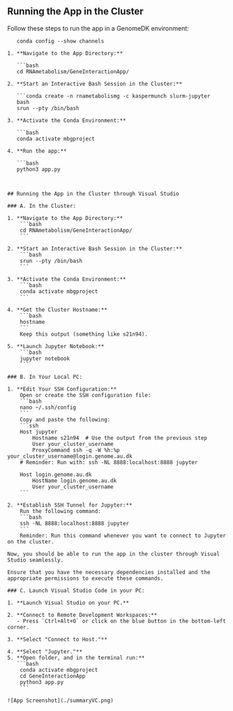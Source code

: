 
## Running the App in the Cluster

Follow these steps to run the app in a GenomeDK environment:

```conda create --name rnametabolism pandas networkx dash-bio dasy_cytoscape matplotlib -c bioconda
   conda config --show channels

1. **Navigate to the App Directory:**

   ```bash
   cd RNAmetabolism/GeneInteractionApp/

2. **Start an Interactive Bash Session in the Cluster:**

   ```conda create -n rnametabolismg -c kaspermunch slurm-jupyter                                   
   bash
   srun --pty /bin/bash

3. **Activate the Conda Environment:**

   ```bash
   conda activate mbgproject

4. **Run the app:**

   ```bash
   python3 app.py

  

## Running the App in the Cluster through Visual Studio

### A. In the Cluster:

1. **Navigate to the App Directory:**
    ```bash
    cd RNAmetabolism/GeneInteractionApp/
    ```

2. **Start an Interactive Bash Session in the Cluster:**
    ```bash
    srun --pty /bin/bash
    ```

3. **Activate the Conda Environment:**
    ```bash
    conda activate mbgproject
    ```

4. **Get the Cluster Hostname:**
    ```bash
    hostname
    ```
    Keep this output (something like s21n94).

5. **Launch Jupyter Notebook:**
    ```bash
    jupyter notebook
    ```

### B. In Your Local PC:

1. **Edit Your SSH Configuration:**
    Open or create the SSH configuration file:
    ```bash
    nano ~/.ssh/config
    ```
    Copy and paste the following:
    ```ssh
    Host jupyter
        Hostname s21n94  # Use the output from the previous step
        User your_cluster_username
        ProxyCommand ssh -q -W %h:%p your_cluster_username@login.genome.au.dk
    # Reminder: Run with: ssh -NL 8888:localhost:8888 jupyter

    Host login.genome.au.dk
        HostName login.genome.au.dk
        User your_cluster_username
    ```

2. **Establish SSH Tunnel for Jupyter:**
    Run the following command:
    ```bash
    ssh -NL 8888:localhost:8888 jupyter
    ```
    Reminder: Run this command whenever you want to connect to Jupyter on the cluster.

Now, you should be able to run the app in the cluster through Visual Studio seamlessly.

Ensure that you have the necessary dependencies installed and the appropriate permissions to execute these commands.

### C. Launch Visual Studio Code in your PC:

1. **Launch Visual Studio on your PC.**

2. **Connect to Remote Development Workspaces:**
   - Press `Ctrl+Alt+O` or click on the blue button in the bottom-left corner.

3. **Select "Connect to Host."**

4. **Select "Jupyter."**
5. **Open folder, and in the terminal run:**
   ```bash
    conda activate mbgproject
    cd GeneInteractionApp
    python3 app.py
    ```

![App Screenshot](./summaryVC.png)


